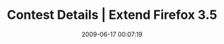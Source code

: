 ---
date: 2009-06-17 00:07:19
link:
  source: delicious
  source_url: https://del.icio.us/roytang
  text: Contest Details | Extend Firefox 3.5
  url: http://labs.mozilla.com/contests/extendfirefox3.5/details.php
slug: contest-details-extend-firefox-3-5
source: delicious
tags:
- software-development
- contest
- broken-link
title: Contest Details | Extend Firefox 3.5
---